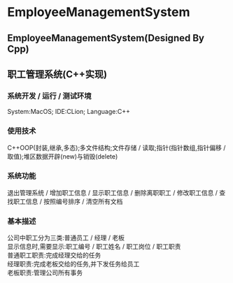 # EmployeeManagementSystem    
## EmployeeManagementSystem(Designed By Cpp)     
## 职工管理系统(C++实现)   
### 系统开发 / 运行 / 测试环境   
System:MacOS; IDE:CLion; Language:C++   
### 使用技术   
C++OOP(封装,继承,多态);多文件结构;文件存储 / 读取;指针(指针数组,指针偏移 / 取值);堆区数据开辟(new)与销毁(delete)    
### 系统功能  
退出管理系统 / 增加职工信息 / 显示职工信息 / 删除离职职工 / 修改职工信息 / 查找职工信息 / 按照编号排序 / 清空所有文档    
### 基本描述  
公司中职工分为三类:普通员工 / 经理 / 老板   
显示信息时,需要显示:职工编号 / 职工姓名 / 职工岗位 / 职工职责   
普通职工职责:完成经理交给的任务   
经理职责:完成老板交给的任务,并下发任务给员工   
老板职责:管理公司所有事务   

